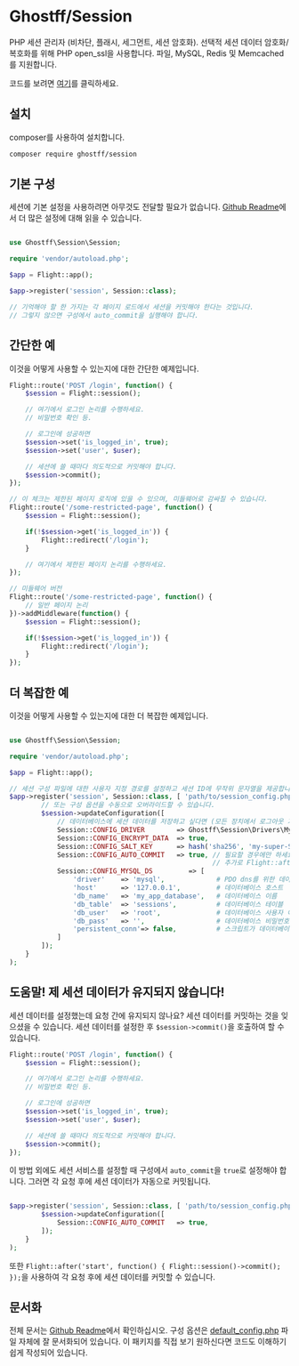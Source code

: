 # Ghostff/Session

PHP 세션 관리자 (비차단, 플래시, 세그먼트, 세션 암호화). 선택적 세션 데이터 암호화/복호화를 위해 PHP open_ssl을 사용합니다. 파일, MySQL, Redis 및 Memcached를 지원합니다.

코드를 보려면 [여기](https://github.com/Ghostff/Session)를 클릭하세요.

## 설치

composer를 사용하여 설치합니다.

```bash
composer require ghostff/session
```

## 기본 구성

세션에 기본 설정을 사용하려면 아무것도 전달할 필요가 없습니다. [Github Readme](https://github.com/Ghostff/Session)에서 더 많은 설정에 대해 읽을 수 있습니다.

```php

use Ghostff\Session\Session;

require 'vendor/autoload.php';

$app = Flight::app();

$app->register('session', Session::class);

// 기억해야 할 한 가지는 각 페이지 로드에서 세션을 커밋해야 한다는 것입니다.
// 그렇지 않으면 구성에서 auto_commit을 실행해야 합니다.
```

## 간단한 예

이것을 어떻게 사용할 수 있는지에 대한 간단한 예제입니다.

```php
Flight::route('POST /login', function() {
	$session = Flight::session();

	// 여기에서 로그인 논리를 수행하세요.
	// 비밀번호 확인 등.

	// 로그인에 성공하면
	$session->set('is_logged_in', true);
	$session->set('user', $user);

	// 세션에 쓸 때마다 의도적으로 커밋해야 합니다.
	$session->commit();
});

// 이 체크는 제한된 페이지 로직에 있을 수 있으며, 미들웨어로 감싸질 수 있습니다.
Flight::route('/some-restricted-page', function() {
	$session = Flight::session();

	if(!$session->get('is_logged_in')) {
		Flight::redirect('/login');
	}

	// 여기에서 제한된 페이지 논리를 수행하세요.
});

// 미들웨어 버전
Flight::route('/some-restricted-page', function() {
	// 일반 페이지 논리
})->addMiddleware(function() {
	$session = Flight::session();

	if(!$session->get('is_logged_in')) {
		Flight::redirect('/login');
	}
});
```

## 더 복잡한 예

이것을 어떻게 사용할 수 있는지에 대한 더 복잡한 예제입니다.

```php

use Ghostff\Session\Session;

require 'vendor/autoload.php';

$app = Flight::app();

// 세션 구성 파일에 대한 사용자 지정 경로를 설정하고 세션 ID에 무작위 문자열을 제공합니다.
$app->register('session', Session::class, [ 'path/to/session_config.php', bin2hex(random_bytes(32)) ], function(Session $session) {
		// 또는 구성 옵션을 수동으로 오버라이드할 수 있습니다.
		$session->updateConfiguration([
			// 데이터베이스에 세션 데이터를 저장하고 싶다면 (모든 장치에서 로그아웃 기능과 같은 것 원할 경우 좋습니다)
			Session::CONFIG_DRIVER        => Ghostff\Session\Drivers\MySql::class,
			Session::CONFIG_ENCRYPT_DATA  => true,
			Session::CONFIG_SALT_KEY      => hash('sha256', 'my-super-S3CR3T-salt'), // 이것은 다른 것으로 변경하세요
			Session::CONFIG_AUTO_COMMIT   => true, // 필요할 경우에만 하세요, 그리고 세션을 commit()하기 어렵다면.
												   // 추가로 Flight::after('start', function() { Flight::session()->commit(); });를 사용할 수 있습니다.
			Session::CONFIG_MYSQL_DS         => [
				'driver'    => 'mysql',             # PDO dns를 위한 데이터베이스 드라이버 예 (mysql:host=...;dbname=...)
				'host'      => '127.0.0.1',         # 데이터베이스 호스트
				'db_name'   => 'my_app_database',   # 데이터베이스 이름
				'db_table'  => 'sessions',          # 데이터베이스 테이블
				'db_user'   => 'root',              # 데이터베이스 사용자 이름
				'db_pass'   => '',                  # 데이터베이스 비밀번호
				'persistent_conn'=> false,          # 스크립트가 데이터베이스와 통신할 때마다 새로운 연결을 설정하는 오버헤드를 피하여 더 빠른 웹 애플리케이션을 만듭니다. 뒤쪽은 스스로 찾아보세요.
			]
		]);
	}
);
```

## 도움말! 제 세션 데이터가 유지되지 않습니다!

세션 데이터를 설정했는데 요청 간에 유지되지 않나요? 세션 데이터를 커밋하는 것을 잊으셨을 수 있습니다. 세션 데이터를 설정한 후 `$session->commit()`을 호출하여 할 수 있습니다.

```php
Flight::route('POST /login', function() {
	$session = Flight::session();

	// 여기에서 로그인 논리를 수행하세요.
	// 비밀번호 확인 등.

	// 로그인에 성공하면
	$session->set('is_logged_in', true);
	$session->set('user', $user);

	// 세션에 쓸 때마다 의도적으로 커밋해야 합니다.
	$session->commit();
});
```

이 방법 외에도 세션 서비스를 설정할 때 구성에서 `auto_commit`을 `true`로 설정해야 합니다. 그러면 각 요청 후에 세션 데이터가 자동으로 커밋됩니다.

```php

$app->register('session', Session::class, [ 'path/to/session_config.php', bin2hex(random_bytes(32)) ], function(Session $session) {
		$session->updateConfiguration([
			Session::CONFIG_AUTO_COMMIT   => true,
		]);
	}
);
```

또한 `Flight::after('start', function() { Flight::session()->commit(); });`을 사용하여 각 요청 후에 세션 데이터를 커밋할 수 있습니다.

## 문서화

전체 문서는 [Github Readme](https://github.com/Ghostff/Session)에서 확인하십시오. 구성 옵션은 [default_config.php](https://github.com/Ghostff/Session/blob/master/src/default_config.php) 파일 자체에 잘 문서화되어 있습니다. 이 패키지를 직접 보기 원하신다면 코드도 이해하기 쉽게 작성되어 있습니다.